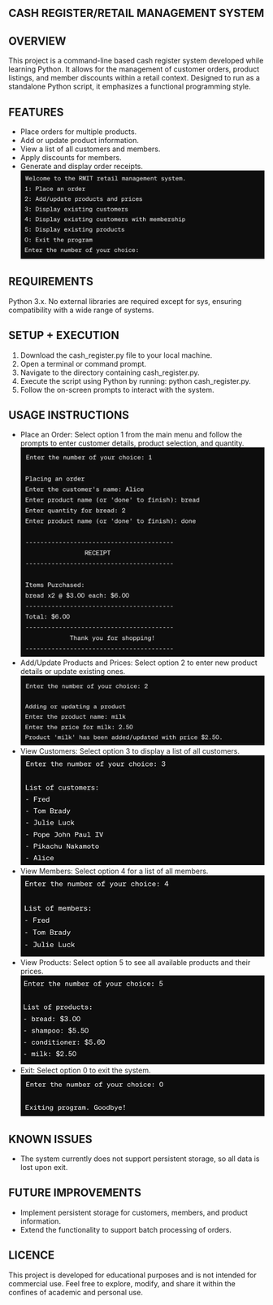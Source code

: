 ## CASH REGISTER/RETAIL MANAGEMENT SYSTEM 

## OVERVIEW
This project is a command-line based cash register system developed while learning Python. It allows for the management of customer orders, product listings, and member discounts within a retail context. Designed to run as a standalone Python script, it emphasizes a functional programming style.

## FEATURES
- Place orders for multiple products.
- Add or update product information.
- View a list of all customers and members.
- Apply discounts for members.
- Generate and display order receipts.
![menu.png](images/menu.png)

## REQUIREMENTS
Python 3.x. No external libraries are required except for sys, ensuring compatibility with a wide range of systems.

## SETUP + EXECUTION
1. Download the cash_register.py file to your local machine.
2. Open a terminal or command prompt.
3. Navigate to the directory containing cash_register.py.
4. Execute the script using Python by running: python cash_register.py.
5. Follow the on-screen prompts to interact with the system.

## USAGE INSTRUCTIONS
- Place an Order: Select option 1 from the main menu and follow the prompts to enter customer details, product selection, and quantity.
![place_order.png](images/place_order.png)
- Add/Update Products and Prices: Select option 2 to enter new product details or update existing ones.
![add_update_product.png](images/add_update_product.png)
- View Customers: Select option 3 to display a list of all customers.
![display_existing_customers.png](images/display_existing_customers.png)
- View Members: Select option 4 for a list of all members.
![display_members.png](images/display_members.png)
- View Products: Select option 5 to see all available products and their prices.
![display_product+prices.png](images/display_products+prices.png)
- Exit: Select option 0 to exit the system.
![exiting_program.png](images/exiting_program.png)

## KNOWN ISSUES
- The system currently does not support persistent storage, so all data is lost upon exit.

## FUTURE IMPROVEMENTS
- Implement persistent storage for customers, members, and product information.
- Extend the functionality to support batch processing of orders.

## LICENCE
This project is developed for educational purposes and is not intended for commercial use. Feel free to explore, modify, and share it within the confines of academic and personal use.

